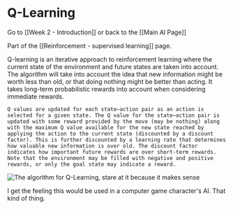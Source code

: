 # Q-Learning

Go to [[Week 2 - Introduction]] or back to the [[Main AI Page]]

Part of the [[Reinforcement - supervised learning]] page.

Q-learning is an iterative approach to reinforcement learning where the current state of the environment and future states are taken into account. The algorithm will take into account the idea that new information might be worth less than old, or that doing nothing might be better than acting. It takes long-term probabilistic rewards into account when considering immediate rewards.

	Q values are updated for each state–action pair as an action is selected for a given state. The Q value for the state–action pair is updated with some reward provided by the move (may be nothing) along with the maximum Q value available for the new state reached by applying the action to the current state (discounted by a discount factor). This is further discounted by a learning rate that determines how valuable new information is over old. The discount factor indicates how important future rewards are over short-term rewards. Note that the environment may be filled with negative and positive rewards, or only the goal state may indicate a reward.
	
![The algorithm for Q-Learning, stare at it because it makes sense](https://i.imgur.com/kyOeUs3.png)

I get the feeling this would be used in a computer game character's AI. That kind of thing.
